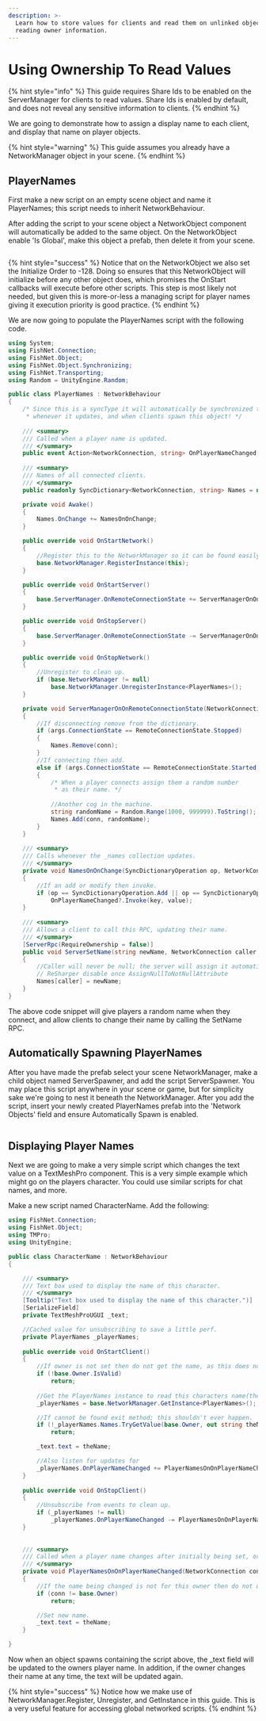 ```yaml
---
description: >-
  Learn how to store values for clients and read them on unlinked objects by
  reading owner information.
---
```


# Using Ownership To Read Values

{% hint style="info" %}
This guide requires Share Ids to be enabled on the ServerManager for clients to read values. Share Ids is enabled by default, and does not reveal any sensitive information to clients.
{% endhint %}

We are going to demonstrate how to assign a display name to each client, and display that name on player objects.

{% hint style="warning" %}
This guide assumes you already have a NetworkManager object in your scene.
{% endhint %}

## PlayerNames

First make a new script on an empty scene object and name it PlayerNames; this script needs to inherit NetworkBehaviour.

After adding the script to your scene object a NetworkObject component will automatically be added to the same object.  On the NetworkObject enable 'Is Global', make this object a prefab, then delete it from your scene.

<figure><img src="../../../.gitbook/assets/image.png" alt=""><figcaption></figcaption></figure>

{% hint style="success" %}
Notice that on the NetworkObject we also set the Initialize Order to -128. Doing so ensures that this NetworkObject will initialize before any other object does, which promises the OnStart callbacks will execute before other scripts. This step is most likely not needed, but given this is more-or-less a managing script for  player names giving it execution priority is good practice.
{% endhint %}

We are now going to populate the PlayerNames script with the following code.

```csharp
using System;
using FishNet.Connection;
using FishNet.Object;
using FishNet.Object.Synchronizing;
using FishNet.Transporting;
using Random = UnityEngine.Random;

public class PlayerNames : NetworkBehaviour
{
    /* Since this is a syncType it will automatically be synchronized to clients
     * whenever it updates, and when clients spawn this object! */
    
    /// <summary>
    /// Called when a player name is updated.
    /// </summary>
    public event Action<NetworkConnection, string> OnPlayerNameChanged;
    
    /// <summary>
    /// Names of all connected clients.
    /// </summary>
    public readonly SyncDictionary<NetworkConnection, string> Names = new();

    private void Awake()
    {
        Names.OnChange += NamesOnOnChange;
    }

    public override void OnStartNetwork()
    {
        //Register this to the NetworkManager so it can be found easily by any script!
        base.NetworkManager.RegisterInstance(this);
    }

    public override void OnStartServer()
    {
        base.ServerManager.OnRemoteConnectionState += ServerManagerOnOnRemoteConnectionState;
    }

    public override void OnStopServer() 
    {
        base.ServerManager.OnRemoteConnectionState -= ServerManagerOnOnRemoteConnectionState;
    }

    public override void OnStopNetwork()
    {
        //Unregister to clean up.
        if (base.NetworkManager != null)
            base.NetworkManager.UnregisterInstance<PlayerNames>();
    }

    private void ServerManagerOnOnRemoteConnectionState(NetworkConnection conn, RemoteConnectionStateArgs args)
    {
        //If disconnecting remove from the dictionary.
        if (args.ConnectionState == RemoteConnectionState.Stopped) 
        {
            Names.Remove(conn);
        }
        //If connecting then add.
        else if (args.ConnectionState == RemoteConnectionState.Started)
        {
            /* When a player connects assign them a random number
             * as their name. */
            
            //Another cog in the machine.
            string randomName = Random.Range(1000, 999999).ToString();
            Names.Add(conn, randomName);
        }
    }
    
    /// <summary>
    /// Calls whenever the _names collection updates.
    /// </summary>
    private void NamesOnOnChange(SyncDictionaryOperation op, NetworkConnection key, string value, bool asserver)
    {
        //If an add or modify then invoke.
        if (op == SyncDictionaryOperation.Add || op == SyncDictionaryOperation.Set)
            OnPlayerNameChanged?.Invoke(key, value);
    }
    
    /// <summary>
    /// Allows a client to call this RPC, updating their name.
    /// </summary>
    [ServerRpc(RequireOwnership = false)]
    public void ServerSetName(string newName, NetworkConnection caller = null)
    {
        //Caller will never be null; the server will assign it automatically when a client calls this since RequireOwnership is false.
        // ReSharper disable once AssignNullToNotNullAttribute
        Names[caller] = newName;
    }
}

```

The above code snippet will give players a random name when they connect, and allow clients to change their name by calling the SetName RPC.

## Automatically Spawning PlayerNames

After you have made the prefab select your scene NetworkManager, make a child object named ServerSpawner, and add the script ServerSpawner. You may place this script anywhere in your scene or game, but for simplicity sake we're going to nest it beneath the NetworkManager. After you add the script, insert your newly created PlayerNames prefab into the 'Network Objects' field and ensure Automatically Spawn is enabled.

<figure><img src="../../../.gitbook/assets/image (38).png" alt=""><figcaption></figcaption></figure>

## Displaying Player Names

Next we are going to make a very simple script which changes the text value on a TextMeshPro component. This is a very simple example which might go on the players character. You could use similar scripts for chat names, and more.

Make a new script named CharacterName. Add the following:

```csharp
using FishNet.Connection;
using FishNet.Object;
using TMPro;
using UnityEngine;

public class CharacterName : NetworkBehaviour
{

    /// <summary>
    /// Text box used to display the name of this character.
    /// </summary>
    [Tooltip("Text box used to display the name of this character.")]
    [SerializeField]
    private TextMeshProUGUI _text;

    //Cached value for unsubscribing to save a little perf.
    private PlayerNames _playerNames;
    
    public override void OnStartClient() 
    {
        //If owner is not set then do not get the name, as this does not belong to a client.
        if (!base.Owner.IsValid)
            return;
        
        //Get the PlayerNames instance to read this characters name(the player name).
        _playerNames = base.NetworkManager.GetInstance<PlayerNames>();

        //If cannot be found exit method; this shouldn't ever happen.
        if (!_playerNames.Names.TryGetValue(base.Owner, out string theName))
            return;

        _text.text = theName;

        //Also listen for updates for
        _playerNames.OnPlayerNameChanged += PlayerNamesOnOnPlayerNameChanged;
    }
    
    public override void OnStopClient() 
    {
        //Unsubscribe from events to clean up.
        if (_playerNames != null)
            _playerNames.OnPlayerNameChanged -= PlayerNamesOnOnPlayerNameChanged;
    }
    
    
    /// <summary>
    /// Called when a player name changes after initially being set, or when added for the first time.
    /// </summary>
    private void PlayerNamesOnOnPlayerNameChanged(NetworkConnection conn, string theName)
    {
        //If the name being changed is not for this owner then do not update anything.
        if (conn != base.Owner)
            return;

        //Set new name.
        _text.text = theName;
    }

}
```

Now when an object spawns containing the script above, the \_text field will be updated to the owners player name. In addition, if the owner changes their name at any time, the text will be updated again.

{% hint style="success" %}
Notice how we make use of NetworkManager.Register, Unregister, and GetInstance in this guide. This is a very useful feature for accessing global networked scripts.
{% endhint %}
